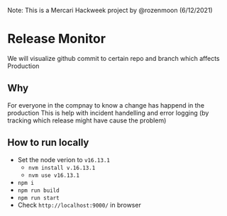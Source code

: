 Note: This is a Mercari Hackweek project by @rozenmoon (6/12/2021)

# Release Monitor

We will visualize github commit to certain repo and branch which affects Production

## Why 

For everyone in the compnay to know a change has happend in the production
This is help with incident handelling and error logging (by tracking which release might have cause the problem)

## How to run locally

- Set the node verion to `v16.13.1` 
    - `nvm install v.16.13.1`
    - `nvm use v16.13.1`
- `npm i`
- `npm run build`
- `npm run start`
- Check `http://localhost:9000/` in browser